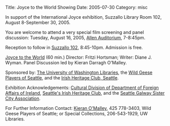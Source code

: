 Title: Joyce to the World Showing
Date: 2005-07-30
Category: misc

In support of the International Joyce exhibition, Suzzallo Library Room
102, August 8-September 30, 2005.

You are welcome to attend a very special film screening and panel
discussion:
Tuesday, August 16, 2005,
[Allen Auditorium](http://www.washington.edu/home/maps/northcentral.html?ALB),
7-8:45pm.

Reception to follow in [Suzzallo 102](http://www.washington.edu/home/maps/northcentral.html?SUZ),
8:45-10pm. Admission is free.

[Joyce to the World](http://www.fritzfilms.net/jttw/) (60 min.)
Director: Fritzi Hortsman; Writer: Diane J. Wyman. Panel Discussion led
by Kieran Darragh O'Malley.

Sponsored by: [The University of Washington Libraries](http://www.lib.washington.edu/),
the [Wild Geese Players of Seattle](http://www.WildGeeseSeattle.org/),
and the [Irish Heritage Club, Seattle](http://www.irishclub.org/).

Exhibition Acknowledgements:
[Cultural Division of Department of Foreign Affairs of Ireland](http://www.foreignaffairs.gov.ie/information/culture/default.asp),
[Seattle's Irish Heritage Club](http://www.irishclub.org/), and the
[Seattle Galway Sister City Association](http://www.irishclub.org/siscity.htm).

For Further Information Contact:
[Kieran O'Malley](mailto:kieranom@u.washington.edu),
425 778-3403, Wild Geese Players of Seattle;
or Special Collections, 206-543-1929, UW Libraries.
